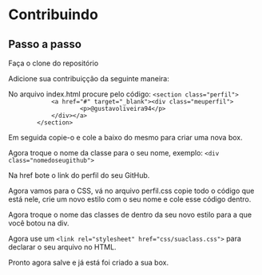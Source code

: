 ﻿<h1>Contribuindo</h1>

<h2>Passo a passo</h2>

<p>Faça o clone do repositório</p>
<p>Adicione sua contribuiçção da seguinte maneira:</p>
<p>No arquivo index.html procure pelo código: <code>&lt;section class="perfil"&gt;
            &lt;a href="#" target="_blank"&gt;&lt;div class="meuperfil"&gt;
                    &lt;p&gt;@gustavoliveira94&lt;/p&gt;
            &lt;/div&gt;&lt;/a&gt;
        &lt;/section&gt;</code></p>
<p>Em seguida copie-o e cole a baixo do mesmo para criar uma nova box.</p>
<p>Agora troque o nome da classe para o seu nome, exemplo: <code>&lt;div class="nomedoseugithub"&gt;</code></p>
<p>Na href bote o link do perfil do seu GitHub.</p>
<p>Agora vamos para o CSS, vá no arquivo perfil.css copie todo o código que está nele, crie um novo estilo com o seu nome e cole esse código dentro.</p>
<p>Agora troque o nome das classes de dentro da seu novo estilo para a que você botou na div.</p>
<p>Agora use um <code>&lt;link rel="stylesheet" href="css/suaclass.css"&gt;</code> para declarar o seu arquivo no HTML.</p>
<p>Pronto agora salve e já está foi criado a sua box.</p>